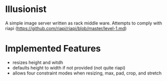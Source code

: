 Illusionist
===========

A simple image server written as rack middle ware.
Attempts to comply with riapi (https://github.com/riapi/riapi/blob/master/level-1.md) 

Implemented Features
====================

* resizes height and witdh
 * defaults height to width if not provided (not quite riapi)
* allows four constraint modes when resizing, max, pad, crop, and stretch